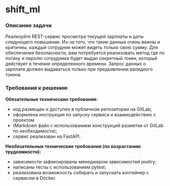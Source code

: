 # shift_ml
### Описание задачи
Реализуйте REST-сервис просмотра текущей зарплаты и даты следующего
повышения. Из-за того, что такие данные очень важны и критичны, каждый сотрудник
может видеть только свою сумму. Для обеспечения безопасности, вам потребуется
реализовать метод где по логину и паролю сотрудника будет выдан секретный токен,
который действует в течение определенного времени. Запрос данных о зарплате
должен выдаваться только при предъявлении валидного токена.

### Требования к решению
__Обязательные технические требования:__

* код размещен и доступен в публичном репозитории на GitLab;
* оформлена инструкция по запуску сервиса и взаимодействию с проектом
* (Markdown файл с использованием конструкций разметки от GitLab по
необходимости);
* сервис реализован на FastAPI.

__Необязательные технические требования (по возрастанию трудоемкости):__

* зависимости зафиксированы менеджером зависимостей poetry;
* написаны тесты с использованием pytest;
* реализована возможность собирать и запускать контейнер с сервисом в Docker.
